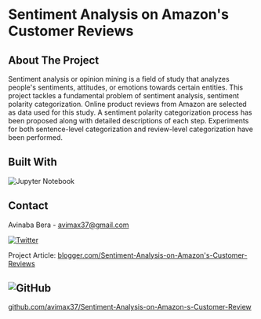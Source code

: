 # Sentiment Analysis on Amazon's Customer Reviews

## About The Project

Sentiment analysis or opinion mining is a field of study that analyzes people's sentiments, attitudes, or emotions towards certain entities. This project tackles a fundamental problem of sentiment analysis, sentiment polarity categorization. Online product reviews from Amazon are selected as data used for this study. A sentiment polarity categorization process has been proposed along with detailed descriptions of each step. Experiments for both sentence-level categorization and review-level categorization have been performed.

## Built With

![Jupyter Notebook](https://img.shields.io/badge/jupyter-%23FA0F00.svg?style=for-the-badge&logo=jupyter&logoColor=white)

## Contact

Avinaba Bera - avimax37@gmail.com<br>

[![Twitter][twitter-shield]][twitter-url]

Project Article: [blogger.com/Sentiment-Analysis-on-Amazon's-Customer-Reviews](https://uemkprojects2023.blogspot.com/2022/08/sentiment-analysis-on-amazons-customer.html)<br>
## ![GitHub](https://img.shields.io/badge/github-%23121011.svg?style=for-the-badge&logo=github&logoColor=white)<br>
[github.com/avimax37/Sentiment-Analysis-on-Amazon-s-Customer-Review](https://github.com/avimax37/Sentiment-Analysis-on-Amazon-s-Customer-Review)

<!--MARKDOWNS-->

[twitter-shield]: https://img.shields.io/badge/Twitter-%231DA1F2.svg?style=for-the-badge&logo=Twitter&logoColor=white
[twitter-url]: https://twitter.com/IainSchneider
